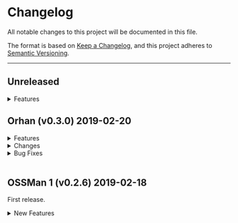 # Changelog

All notable changes to this project will be documented in this file.

The format is based on [Keep a Changelog](https://keepachangelog.com/en/1.0.0/),
and this project adheres to [Semantic Versioning](https://semver.org/spec/v2.0.0.html).

---

## Unreleased
<details>
<summary>Features</summary>
<ul>
<li>Ability to control time waited between sending <code>keep-alive</code> headers in slowloris</li>
<li>An entirely new command-line interface with support for flags and options.</li> 
</ul>
</details>


## Orhan (v0.3.0) 2019-02-20
<details>
<summary>Features</summary>
<ul>
<li>Multithreading support for the <code>xerxes</code> attack</li>
<li>SSL support for <code>Slowloris</code> attack</li> 
</ul>
</details>

<details>
<summary>Changes</summary>
<ul>
<li>Add more pretty output.</li>
<li>Fix some rather arcane error messages.</li>
<li>Optimized some slow parts of Sultan</li>
<li>Handle all unhandled errors at the entrypoint, instead of allowing Sultan to just crash</li>
</ul>
</details>

<details>
<summary>Bug Fixes</summary>
<ul>
<li>Fixed issue #2 (All threads in XerXes attack use the same sockets)</li>
<li>Fixed issue #1 (System.ObjectDisposedException on XerXes attack)</li>
</ul>
</details>
<br>

## OSSMan 1 (v0.2.6) 2019-02-18
First release.
<details>
<summary>New Features</summary>
<ul>
<li>Slowloris attack</li>
<li>Attack form mimicking the so-called 'XerXes' attack</li>
<li>Ping of Death attack</li>
</ul>
</details>
